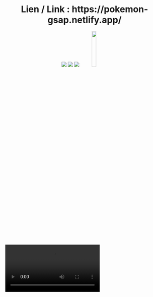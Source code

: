 <h1 align="center">Lien / Link : https://pokemon-gsap.netlify.app/</h1>

<p align="center"> 
<img src="https://img.shields.io/badge/HTML5-E34F26?style=for-the-badge&logo=html5&logoColor=white" />
<img src="https://img.shields.io/badge/CSS3-1572B6?style=for-the-badge&logo=css3&logoColor=white" />
<img src="https://img.shields.io/badge/JavaScript-323330?style=for-the-badge&logo=javascript&logoColor=F7DF1E" />
<img width="17%" src="https://a11ybadges.com/badge?logo=greensock" />
</p>

<video src="https://github.com/Nelyaaaaa/Pokemon-GSAP/assets/156433523/9c1b77b7-23f8-485a-9349-b33a37a57a3b" />

